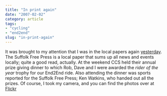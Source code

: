 ```yaml
---
title: "In print again"
date: "2007-02-02"
category: article
tags:
- "cycling"
- "end2end"
slug: "in-print-again"
---
```


It was brought to my attention that I was in the local papers again [yesterday](https://www.sudburytoday.co.uk/ViewArticle2.aspx?SectionID=851&ArticleID=2003843). The Suffolk Free Press is a local paper that sums up all news and events locally; quite a good read, actually. At the weekend CCS held their annual prize giving dinner to which Rob, Dave and I were awarded the _rider of the year_ trophy for our End2End ride. Also attending the dinner was sports reported for the Suffolk Free Press; Ken Watkins, who handed out all the prizes. Of course, I took my camera, and you can find the photos over at [Flickr](https://www.flickr.com/photos/funkylarma/sets/72157594507048428/)
